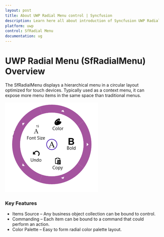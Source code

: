 ```yaml
---
layout: post
title: About UWP Radial Menu control | Syncfusion
description: Learn here all about introduction of Syncfusion UWP Radial Menu (SfRadialMenu) control, its elements and more.
platform: uwp
control: SfRadial Menu 
documentation: ug
---
```


# UWP Radial Menu (SfRadialMenu) Overview

The SfRadialMenu displays a hierarchical menu in a circular layout optimized for touch devices. Typically used as a context menu, it can expose more menu items in the same space than traditional menus. 

![RadialMenu Example view](Overview_images/Overview_img1.png)

### Key Features

* Items Source – Any business object collection can be bound to control. 
* Commanding – Each item can be bound to a command that could perform an action. 
* Color Palette – Easy to form radial color palette layout. 
